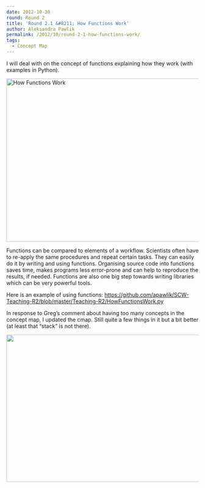 ```yaml
---
date: 2012-10-30
round: Round 2
title: 'Round 2.1 &#8211; How Functions Work'
author: Aleksandra Pawlik
permalink: /2012/10/round-2-1-how-functions-work/
tags:
  - Concept Map
---
```

I will deal with on the concept of functions explaining how they work (with examples in Python).

[<img class="alignnone  wp-image-925" title="How Functions Work" src="/training-course/uploads/2012/10/how_functions_work-1024x621.jpg" alt="How Functions Work" width="707" height="428" />][1]

Functions can be compared to elements of a workflow. Scientists often have to re-apply the same procedures and repeat certain tasks. They can easily do it by writing and using functions. Organising source code into functions saves time, makes programs less error-prone and can help to reproduce the results, if needed. Functions are also one big step towards writing libraries which can be very powerful tools.

Here is an example of using functions: https://github.com/apawlik/SCW-Teaching-R2/blob/master/Teaching-R2/HowFunctionsWork.py

In response to Greg&#8217;s comment about having too many concepts in the concept map, I updated the cmap. Still quite a few things in it but a bit better (at least that &#8220;stack&#8221; is not there).

[<img class="alignnone size-large wp-image-1087" title="How Functions Work 2" src="/training-course/uploads/2012/10/functions2-1024x560.jpg" alt="" width="707" height="386" />][2]

&nbsp;

&nbsp;

 [1]: /training-course/uploads/2012/10/how_functions_work.jpg
 [2]: /training-course/uploads/2012/10/functions2.jpg
